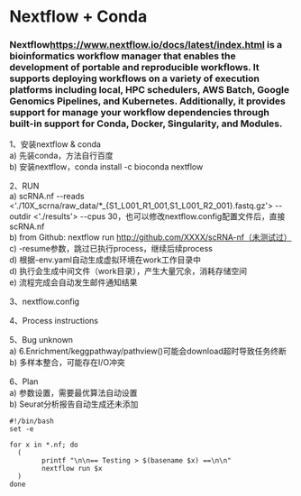 # Nextflow + Conda  
  
###    Nextflow<https://www.nextflow.io/docs/latest/index.html> is a bioinformatics workflow manager that enables the development of portable and reproducible workflows. It supports deploying workflows on a variety of execution platforms including local, HPC schedulers, AWS Batch, Google Genomics Pipelines, and Kubernetes. Additionally, it provides support for manage your workflow dependencies through built-in support for Conda, Docker, Singularity, and Modules.


1、安装nextflow & conda  
a) 先装conda，方法自行百度  
b) 安装nextflow，conda install -c bioconda nextflow  

2、RUN  
a) scRNA.nf --reads <'./10X_scrna/raw_data/*_{S1_L001_R1_001,S1_L001_R2_001}.fastq.gz'> --outdir <'./results'> --cpus 30，也可以修改nextflow.config配置文件后，直接scRNA.nf  
b) from Github: nextflow run http://github.com/XXXX/scRNA-nf（未测试过）  
c) -resume参数，跳过已执行process，继续后续process  
d) 根据-env.yaml自动生成虚拟环境在work工作目录中  
d) 执行会生成中间文件（work目录），产生大量冗余，消耗存储空间  
e) 流程完成会自动发生邮件通知结果  


3、nextflow.config  

4、Process instructions  

5、Bug unknown  
a) 6.Enrichment/keggpathway/pathview()可能会download超时导致任务终断  
b) 多样本整合，可能存在I/O冲突  

6、Plan  
a) 参数设置，需要最优算法自动设置  
b) Seurat分析报告自动生成还未添加  

```
#!/bin/bash 
set -e 

for x in *.nf; do 
  (
        printf "\n\n== Testing > $(basename $x) ==\n\n"  
        nextflow run $x 
  )
done
```
